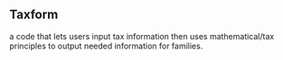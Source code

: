 ## Taxform
a code that lets users input tax information then uses mathematical/tax principles to output needed information for families.
